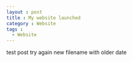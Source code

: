 ```yaml
---
layout : post
title : My website launched
category : Website
tags :
  - Website
---
```


test post try again new filename with older date
